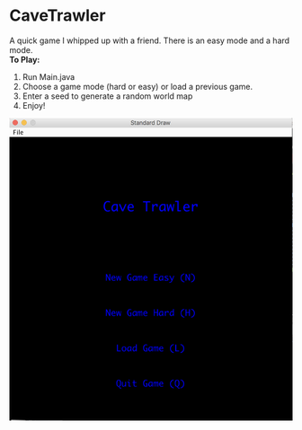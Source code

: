 # CaveTrawler
A quick game I whipped up with a friend. There is an easy mode and a hard mode. 
<br>
<b>To Play:</b>
<ol><li>Run Main.java</li>
  <li>Choose a game mode (hard or easy) or load a previous game.</li>
  <li>Enter a seed to generate a random world map</li>
  <li>Enjoy!</li>
</ol>
<img src="loading.png" alt="Loading screen"></img>
